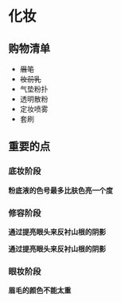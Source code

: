 # 化妆

## 购物清单

- ~~眉笔~~
- ~~妆前乳~~
- 气垫粉扑
- 透明散粉
- 定妆喷雾
- 套刷

## 重要的点

### 底妆阶段

**粉底液的色号最多比肤色亮一个度**

### 修容阶段

**通过提亮眼头来反衬山根的阴影**

**通过提亮眼头来反衬山根的阴影**

### 眼妆阶段

**眉毛的颜色不能太重**
